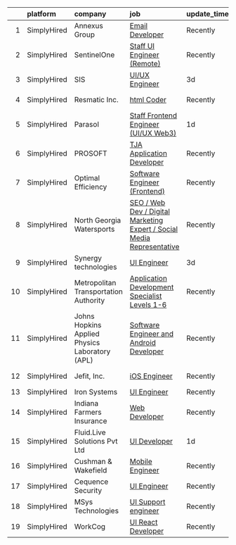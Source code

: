 

|    | platform    | company                                        | job                                                                                                                                                                            | update_time   | location           |
|---:|:------------|:-----------------------------------------------|:-------------------------------------------------------------------------------------------------------------------------------------------------------------------------------|:--------------|:-------------------|
|  1 | SimplyHired | Annexus Group                                  | [Email Developer](https://www.simplyhired.com/job/fEUnYkM1_1PXitk2v9nukvP3HVLE57382Dwnvr0yfIK7IhwBoSbP1A?q=ui+engineer)                                                        | Recently      | Scottsdale, AZ     |
|  2 | SimplyHired | SentinelOne                                    | [Staff UI Engineer (Remote)](https://www.simplyhired.com/job/wO8O_urGKYAPYnWP1irgxU8toEwTAKHO452YwmJPJb8lubatp_XDYw?q=ui+engineer)                                             | Recently      | Mountain View, CA  |
|  3 | SimplyHired | SIS                                            | [UI/UX Engineer](https://www.simplyhired.com/job/NztABORu77gGr0sKtsm8MBTqFB4Ul_k7JnfFVbsTozuY4Z81QgGk3A?q=ui+engineer)                                                         | 3d            | Sunnyvale, CA      |
|  4 | SimplyHired | Resmatic Inc.                                  | [html Coder](https://www.simplyhired.com/job/1horKlaY2nUszWNGAznbOjFUNCJBjStFQ1YxHY1ditLaUqJVnHJ9Ig?q=ui+engineer)                                                             | Recently      | Sebastopol, CA     |
|  5 | SimplyHired | Parasol                                        | [Staff Frontend Engineer (UI/UX Web3)](https://www.simplyhired.com/job/LYpVMO4jxzNzSuMbLUbRUIB6TFOcg6hf1M6iSg7JXS_MY5fmB6ppcQ?q=ui+engineer)                                   | 1d            | Remote +1 location |
|  6 | SimplyHired | PROSOFT                                        | [TJA Application Developer](https://www.simplyhired.com/job/tfI3CBA_fLanfSQngAXS1qjPy3Foc-Tv0JDV7LTJsccA-v9Ae5uZew?q=ui+engineer)                                              | Recently      | Norfolk, VA        |
|  7 | SimplyHired | Optimal Efficiency                             | [Software Engineer (Frontend)](https://www.simplyhired.com/job/tdLZYEMU6jRlLMj0yVKcd_PBezg-af1i6_WgEMyzuy3GSBM61IN0xg?q=ui+engineer)                                           | Recently      | Remote             |
|  8 | SimplyHired | North Georgia Watersports                      | [SEO / Web Dev / Digital Marketing Expert / Social Media Representative](https://www.simplyhired.com/job/6xWbe-c5aCi1ColeSfytmUwks_GgP_4hT_HLH1dpNulB_TFGrh5Ucg?q=ui+engineer) | Recently      | Blairsville, GA    |
|  9 | SimplyHired | Synergy technologies                           | [UI Engineer](https://www.simplyhired.com/job/WVF_uO3lbXcWBYsyKZy5-SPxmx_l2nV5iiJ68wKT4a4MzIFPK4mylw?q=ui+engineer)                                                            | 3d            | Remote             |
| 10 | SimplyHired | Metropolitan Transportation Authority          | [Application Development Specialist Levels 1-6](https://www.simplyhired.com/job/2ScMGOPqE11pM1wr25S60WC9usml8rx1L6NsXHRqKxdJ2ykf0ScgKA?q=ui+engineer)                          | Recently      | Manhattan, NY      |
| 11 | SimplyHired | Johns Hopkins Applied Physics Laboratory (APL) | [Software Engineer and Android Developer](https://www.simplyhired.com/job/ptIyKepdMHwRsxGmDWXHYd87z_QzTHSNz8ATZPPm9-Aroz79MwgWiQ?q=ui+engineer)                                | Recently      | Laurel, MD         |
| 12 | SimplyHired | Jefit, Inc.                                    | [iOS Engineer](https://www.simplyhired.com/job/ScWBiiSKrVgynabF9MDAmnEhvn4czN-LF4mbihO7mdqOXMJrSXQGIQ?q=ui+engineer)                                                           | Recently      | Santa Clara, CA    |
| 13 | SimplyHired | Iron Systems                                   | [UI Engineer](https://www.simplyhired.com/job/w2Z6wiKgotwMkrMief4DAgHUGSCbjOaekPeYo-Iv2UTDaA-wvz2xfg?q=ui+engineer)                                                            | Recently      | Fremont, CA        |
| 14 | SimplyHired | Indiana Farmers Insurance                      | [Web Developer](https://www.simplyhired.com/job/KGfqogjTEwsi4pI7eWKGuDLpJgI1cFSa3qqwPaNrKVq8kHJElESS5g?q=ui+engineer)                                                          | Recently      | Indianapolis, IN   |
| 15 | SimplyHired | Fluid.Live Solutions Pvt Ltd                   | [UI Developer](https://www.simplyhired.com/job/fN4raqta5bP1E5ZdvNRnrnL5Pc0WFpHpHyCP60vJw0I9wJrjQ0ZTVw?q=ui+engineer)                                                           | 1d            | Remote             |
| 16 | SimplyHired | Cushman & Wakefield                            | [Mobile Engineer](https://www.simplyhired.com/job/2G_9nGqkjcWYEtFq7Mgo2S52-4XE8OBtRJb7ymZ4Bo5SNQzRBcPp-w?q=ui+engineer)                                                        | Recently      | Oakland, CA        |
| 17 | SimplyHired | Cequence Security                              | [UI Engineer](https://www.simplyhired.com/job/Qr_o__zsmhpA5lJRxoO-ppjXLwSKLuSq9wBXqIa5GTtX9k97-JZiYw?q=ui+engineer)                                                            | Recently      | Sunnyvale, CA      |
| 18 | SimplyHired | MSys Technologies                              | [UI Support engineer](https://www.simplyhired.com/job/nM4yhXRIC8bTtYhOJTO9pGSRihpmkMm7_6q2Vltju2en01-tvI6dDg?q=ui+engineer)                                                    | Recently      | San Jose, CA       |
| 19 | SimplyHired | WorkCog                                        | [UI React Developer](https://www.simplyhired.com/job/nZ7xr4LVPsrSBe5YEUajwiBUNfv7sI_1aoVWUiY9XeEp7VBN0ucvBg?q=ui+engineer)                                                     | Recently      | Remote             |